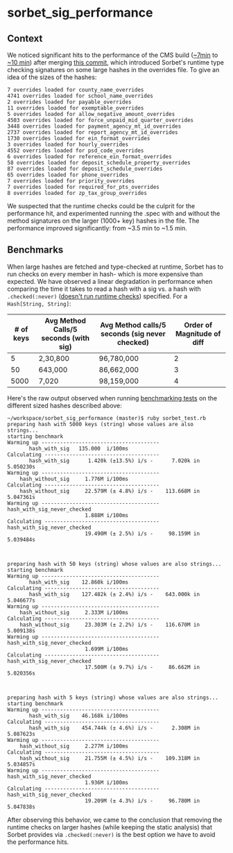 # sorbet_sig_performance

<h2>Context</h2>

We noticed significant hits to the performance of the CMS build ([~7min](https://buildkite.com/gusto/payroll-reference-data-cms/builds/3075) to [~10 min](https://buildkite.com/gusto/payroll-reference-data-cms/builds/3145)) after merging [this commit](https://github.com/Gusto/payroll_reference_data_cms/pull/499/commits/2185d6ead3d5c7d9b51f68f53c3aa95bdadb871b),
which introduced Sorbet's runtime type checking signatures on some large hashes in the overrides file. To give an idea of the sizes of the hashes:

```
7 overrides loaded for county_name_overrides
4741 overrides loaded for school_name_overrides
2 overrides loaded for payable_overrides
11 overrides loaded for exemptable_overrides
5 overrides loaded for allow_negative_amount_overrides
4503 overrides loaded for force_unpaid_mid_quarter_overrides
3448 overrides loaded for payment_agency_mt_id_overrides
2737 overrides loaded for report_agency_mt_id_overrides
1730 overrides loaded for ein_format_overrides
3 overrides loaded for hourly_overrides
4552 overrides loaded for psd_code_overrides
6 overrides loaded for reference_ein_format_overrides
58 overrides loaded for deposit_schedule_property_overrides
87 overrides loaded for deposit_schedule_overrides
65 overrides loaded for phone_overrides
7 overrides loaded for priority_overrides
7 overrides loaded for required_for_pts_overrides
8 overrides loaded for zp_tax_group_overrides
```

We suspected that the runtime checks could be the culprit for the performance hit, and experimented running the .spec 
with and without the method signatures on the larger (1000+ key) hashes in the file. The performance improved significantly: from ~3.5 min to ~1.5 min.

<h2>Benchmarks</h2>

When large hashes are fetched and type-checked at runtime, Sorbet has to run checks on every member in hash- which is more expensive than expected.
We have observed a linear degradation in performance when comparing the time it takes to read a hash with a sig vs. a hash with `.checked(:never)` ([doesn't run runtime checks](https://sorbet.org/docs/runtime#checked-whether-to-check-in-the-first-place)) specified.
For a `Hash[String, String]`:

| # of keys  |  Avg Method Calls/5 seconds (with sig) | Avg Method calls/5 seconds (sig never checked)  | Order of Magnitude of diff  |
|---|---|---|---|
| 5  | 2,30,800  |  96,780,000 | 2|
|  50 | 643,000  | 86,662,000  |  3| 
|  5000 | 7,020  |  98,159,000 | 4| 


Here's the raw output observed when running [benchmarking tests](https://github.com/bbuchalter/sorbet_sig_performance/blob/master/sorbet_test.rb) on the different sized hashes described above: 

```
~/workspace/sorbet_sig_performance (master)$ ruby sorbet_test.rb
preparing hash with 5000 keys (string) whose values are also strings...
starting benchmark
Warming up --------------------------------------
       hash_with_sig   135.000  i/100ms
Calculating -------------------------------------
       hash_with_sig      1.420k (±13.5%) i/s -      7.020k in   5.050230s
Warming up --------------------------------------
    hash_without_sig     1.776M i/100ms
Calculating -------------------------------------
    hash_without_sig     22.579M (± 4.8%) i/s -    113.668M in   5.047361s
Warming up --------------------------------------
hash_with_sig_never_checked
                         1.888M i/100ms
Calculating -------------------------------------
hash_with_sig_never_checked
                         19.490M (± 2.5%) i/s -     98.159M in   5.039484s



preparing hash with 50 keys (string) whose values are also strings...
starting benchmark
Warming up --------------------------------------
       hash_with_sig    12.860k i/100ms
Calculating -------------------------------------
       hash_with_sig    127.482k (± 2.4%) i/s -    643.000k in   5.046677s
Warming up --------------------------------------
    hash_without_sig     2.333M i/100ms
Calculating -------------------------------------
    hash_without_sig     23.303M (± 2.2%) i/s -    116.670M in   5.009138s
Warming up --------------------------------------
hash_with_sig_never_checked
                         1.699M i/100ms
Calculating -------------------------------------
hash_with_sig_never_checked
                         17.500M (± 9.7%) i/s -     86.662M in   5.020356s



preparing hash with 5 keys (string) whose values are also strings...
starting benchmark
Warming up --------------------------------------
       hash_with_sig    46.168k i/100ms
Calculating -------------------------------------
       hash_with_sig    454.744k (± 4.6%) i/s -      2.308M in   5.087623s
Warming up --------------------------------------
    hash_without_sig     2.277M i/100ms
Calculating -------------------------------------
    hash_without_sig     21.755M (± 4.5%) i/s -    109.318M in   5.034857s
Warming up --------------------------------------
hash_with_sig_never_checked
                         1.936M i/100ms
Calculating -------------------------------------
hash_with_sig_never_checked
                         19.209M (± 4.3%) i/s -     96.780M in   5.047838s
```

After observing this behavior, we came to the conclusion that removing the runtime checks on larger hashes (while keeping the static analysis) that Sorbet provides via `.checked(:never)` is the best option we have to avoid the performance hits.
